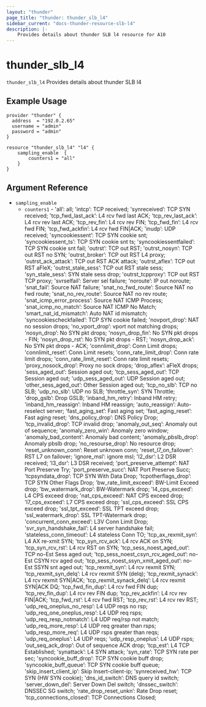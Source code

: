 ```yaml
---
layout: "thunder"
page_title: "thunder: thunder_slb_l4"
sidebar_current: "docs-thunder-resource-slb-l4"
description: |-
    Provides details about thunder SLB l4 resource for A10
---
```


# thunder\_slb\_l4

`thunder_slb_l4` Provides details about thunder SLB l4
## Example Usage


```hcl
provider "thunder" {
  address  = "192.0.2.65"
  username = "admin"
  password = "admin"
}

resource "thunder_slb_l4" "l4" {
	sampling_enable  {
	    counters1 = "all"
	}
}
```

## Argument Reference

* `sampling_enable`
    * `counters1` - 'all’: all; 'intcp’: TCP received; 'synreceived’: TCP SYN received; 'tcp_fwd_last_ack’: L4 rcv fwd last ACK; 'tcp_rev_last_ack’: L4 rcv rev last ACK; 'tcp_rev_fin’: L4 rcv rev FIN; 'tcp_fwd_fin’: L4 rcv fwd FIN; 'tcp_fwd_ackfin’: L4 rcv fwd FIN|ACK; 'inudp’: UDP received; 'syncookiessent’: TCP SYN cookie snt; 'syncookiessent_ts’: TCP SYN cookie snt ts; 'syncookiessentfailed’: TCP SYN cookie snt fail; 'outrst’: TCP out RST; 'outrst_nosyn’: TCP out RST no SYN; 'outrst_broker’: TCP out RST L4 proxy; 'outrst_ack_attack’: TCP out RST ACK attack; 'outrst_aflex’: TCP out RST aFleX; 'outrst_stale_sess’: TCP out RST stale sess; 'syn_stale_sess’: SYN stale sess drop; 'outrst_tcpproxy’: TCP out RST TCP proxy; 'svrselfail’: Server sel failure; 'noroute’: IP out noroute; 'snat_fail’: Source NAT failure; 'snat_no_fwd_route’: Source NAT no fwd route; 'snat_no_rev_route’: Source NAT no rev route; 'snat_icmp_error_process’: Source NAT ICMP Process; 'snat_icmp_no_match’: Source NAT ICMP No Match; 'smart_nat_id_mismatch’: Auto NAT id mismatch; 'syncookiescheckfailed’: TCP SYN cookie failed; 'novport_drop’: NAT no session drops; 'no_vport_drop’: vport not matching drops; 'nosyn_drop’: No SYN pkt drops; 'nosyn_drop_fin’: No SYN pkt drops - FIN; 'nosyn_drop_rst’: No SYN pkt drops - RST; 'nosyn_drop_ack’: No SYN pkt drops - ACK; 'connlimit_drop’: Conn Limit drops; 'connlimit_reset’: Conn Limit resets; 'conn_rate_limit_drop’: Conn rate limit drops; 'conn_rate_limit_reset’: Conn rate limit resets; 'proxy_nosock_drop’: Proxy no sock drops; 'drop_aflex’: aFleX drops; 'sess_aged_out’: Session aged out; 'tcp_sess_aged_out’: TCP Session aged out; 'udp_sess_aged_out’: UDP Session aged out; 'other_sess_aged_out’: Other Session aged out; 'tcp_no_slb’: TCP no SLB; 'udp_no_slb’: UDP no SLB; 'throttle_syn’: SYN Throttle; 'drop_gslb’: Drop GSLB; 'inband_hm_retry’: Inband HM retry; 'inband_hm_reassign’: Inband HM reassign; 'auto_reassign’: Auto-reselect server; 'fast_aging_set’: Fast aging set; 'fast_aging_reset’: Fast aging reset; 'dns_policy_drop’: DNS Policy Drop; 'tcp_invalid_drop’: TCP invalid drop; 'anomaly_out_seq’: Anomaly out of sequence; 'anomaly_zero_win’: Anomaly zero window; 'anomaly_bad_content’: Anomaly bad content; 'anomaly_pbslb_drop’: Anomaly pbslb drop; 'no_resourse_drop’: No resource drop; 'reset_unknown_conn’: Reset unknown conn; 'reset_l7_on_failover’: RST L7 on failover; 'ignore_msl’: ignore msl; 'l2_dsr’: L2 DSR received; 'l3_dsr’: L3 DSR received; 'port_preserve_attempt’: NAT Port Preserve Try; 'port_preserve_succ’: NAT Port Preserve Succ; 'tcpsyndata_drop’: TCP SYN With Data Drop; 'tcpotherflags_drop’: TCP SYN Other Flags Drop; 'bw_rate_limit_exceed’: BW-Limit Exceed drop; 'bw_watermark_drop’: BW-Watermark drop; 'l4_cps_exceed’: L4 CPS exceed drop; 'nat_cps_exceed’: NAT CPS exceed drop; 'l7_cps_exceed’: L7 CPS exceed drop; 'ssl_cps_exceed’: SSL CPS exceed drop; 'ssl_tpt_exceed’: SSL TPT exceed drop; 'ssl_watermark_drop’: SSL TPT-Watermark drop; 'concurrent_conn_exceed’: L3V Conn Limit Drop; 'svr_syn_handshake_fail’: L4 server handshake fail; 'stateless_conn_timeout’: L4 stateless Conn TO; 'tcp_ax_rexmit_syn’: L4 AX re-xmit SYN; 'tcp_syn_rcv_ack’: L4 rcv ACK on SYN; 'tcp_syn_rcv_rst’: L4 rcv RST on SYN; 'tcp_sess_noest_aged_out’: TCP no-Est Sess aged out; 'tcp_sess_noest_csyn_rcv_aged_out’: no-Est CSYN rcv aged out; 'tcp_sess_noest_ssyn_xmit_aged_out’: no-Est SSYN snt aged out; 'tcp_rexmit_syn’: L4 rcv rexmit SYN; 'tcp_rexmit_syn_delq’: L4 rcv rexmit SYN (delq); 'tcp_rexmit_synack’: L4 rcv rexmit SYN|ACK; 'tcp_rexmit_synack_delq’: L4 rcv rexmit SYN|ACK DQ; 'tcp_fwd_fin_dup’: L4 rcv fwd FIN dup; 'tcp_rev_fin_dup’: L4 rcv rev FIN dup; 'tcp_rev_ackfin’: L4 rcv rev FIN|ACK; 'tcp_fwd_rst’: L4 rcv fwd RST; 'tcp_rev_rst’: L4 rcv rev RST; 'udp_req_oneplus_no_resp’: L4 UDP reqs no rsp; 'udp_req_one_oneplus_resp’: L4 UDP req rsps; 'udp_req_resp_notmatch’: L4 UDP req/rsp not match; 'udp_req_more_resp’: L4 UDP req greater than rsps; 'udp_resp_more_req’: L4 UDP rsps greater than reqs; 'udp_req_oneplus’: L4 UDP reqs; 'udp_resp_oneplus’: L4 UDP rsps; 'out_seq_ack_drop’: Out of sequence ACK drop; 'tcp_est’: L4 TCP Established; 'synattack’: L4 SYN attack; 'syn_rate’: TCP SYN rate per sec; 'syncookie_buff_drop’: TCP SYN cookie buff drop; 'syncookie_buff_queue’: TCP SYN cookie buff queue; 'skip_insert_client_ip’: Skip Insert-client-ip; 'synreceived_hw’: TCP SYN (HW SYN cookie); 'dns_id_switch’: DNS query id switch; 'server_down_del’: Server Down Del switch; 'dnssec_switch’: DNSSEC SG switch; 'rate_drop_reset_unkn’: Rate Drop reset; 'tcp_connections_closed’: TCP Connections Closed;
